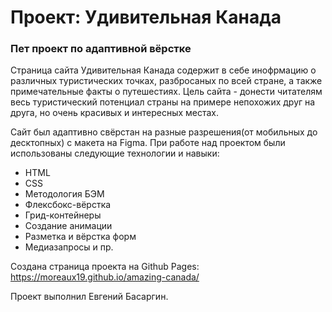 # Проект: Удивительная Канада

### Пет проект по адаптивной вёрстке

Страница сайта Удивительная Канада содержит в себе инофрмацию о различных туристических точках, разбросаных по всей стране, а также примечательные факты о путешестиях. Цель сайта - донести читателям весь туристический потенциал страны на примере непохожих друг на друга, но очень красивых и интересных местах.

Сайт был адаптивно свёрстан на разные разрешения(от мобильных до десктопных) с макета на Figma. При работе над проектом были использованы следующие технологии и навыки:

- HTML
- CSS
- Методология БЭМ
- Флексбокс-вёрстка
- Грид-контейнеры
- Создание анимации
- Разметка и вёрстка форм
- Медиазапросы и пр.

Создана страница проекта на Github Pages: https://moreaux19.github.io/amazing-canada/

Проект выполнил Евгений Басаргин.
